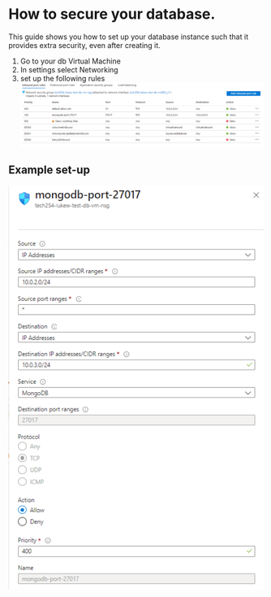 # How to secure your database.
This guide shows you how to set up your database instance such that it provides extra security, even after creating it.
1. Go to your db Virtual Machine
2. In settings select Networking
3. set up the following rules
![](../images/nsg-setup.png)

## Example set-up

![](../images/nsg-example.png)
